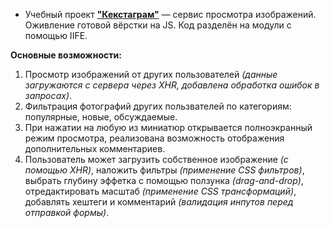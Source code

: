 * Учебный проект [**"Кекстаграм"**](https://alyonafomenkova.github.io/436447-kekstagram/) — сервис просмотра изображений. \
Оживление готовой вёрстки на JS. Код разделён на модули с помощью IIFE.

**Основные возможности:**

1. Просмотр изображений от других пользователей
  *(данные загружаются с сервера через XHR, добавлена обработка ошибок в запросах)*.
2. Фильтрация фотографий других пользвателей по категориям: популярные, новые, обсуждаемые.
3. При нажатии на любую из миниатюр открывается полноэкранный режим просмотра,
  реализована возможность отображения дополнительных комментариев.
4. Пользователь может загрузить собственное изображение *(с помощью XHR)*,
  наложить фильтры *(применение CSS фильтров)*,
  выбрать глубину эффетка с помощью ползунка *(drag-and-drop)*,
  отредактировать масштаб *(применение CSS трансформаций)*,
  добавлять хештеги и комментарий *(валидация инпутов перед отправкой формы)*.
